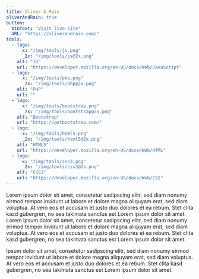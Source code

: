 ```yaml
---
title: Oliver & Rain
oliverAndRain: true
button:
  btnText: "Visit live site"
  URL: "https://oliverandrain.com/"
tools:
  - logo:
      x: "/img/tools/js.png"
      _2x: "/img/tools/js@2x.png"
    alt: "JS"
    url: "https://developer.mozilla.org/en-US/docs/Web/JavaScript"
  - logo:
      x: "/img/tools/php.png"
      _2x: "/img/tools/php@2x.png"
    alt: "PHP"
    url: ""
  - logo:
      x: "/img/tools/bootstrap.png"
      _2x: "/img/tools/bootstrap@2x.png"
    alt: "Bootstrap"
    url: "https://getbootstrap.com/"
  - logo:
      x: "/img/tools/html5.png"
      _2x: "/img/tools/html5@2x.png"
    alt: "HTML5"
    url: "https://developer.mozilla.org/en-US/docs/Web/HTML"
  - logo:
      x: "/img/tools/css3.png"
      _2x: "/img/tools/css3@2x.png"
    alt: "CSS3"
    url: "https://developer.mozilla.org/en-US/docs/Web/CSS"
---
```

Lorem ipsum dolor sit amet, consetetur sadipscing elitr, sed diam nonumy eirmod tempor invidunt ut labore et dolore magna aliquyam erat, sed diam voluptua. At vero eos et accusam et justo duo dolores et ea rebum. Stet clita kasd gubergren, no sea takimata sanctus est Lorem ipsum dolor sit amet. Lorem ipsum dolor sit amet, consetetur sadipscing elitr, sed diam nonumy eirmod tempor invidunt ut labore et dolore magna aliquyam erat, sed diam voluptua. At vero eos et accusam et justo duo dolores et ea rebum. Stet clita kasd gubergren, no sea takimata sanctus est Lorem ipsum dolor sit amet.

Ipsum dolor sit amet, consetetur sadipscing elitr, sed diam nonumy eirmod tempor invidunt ut labore et dolore magna aliquyam erat, sed diam voluptua. At vero eos et accusam et justo duo dolores et ea rebum. Stet clita kasd gubergren, no sea takimata sanctus est Lorem ipsum dolor sit amet.
